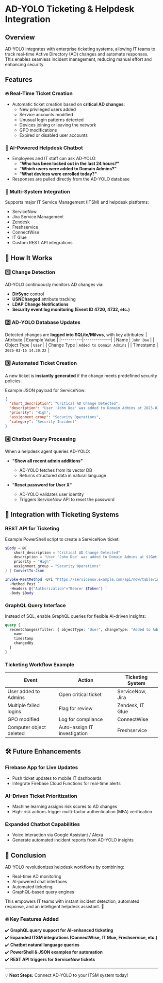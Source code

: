 # AD-YOLO Ticketing & Helpdesk Integration

## Overview
AD-YOLO integrates with enterprise ticketing systems, allowing IT teams to track real-time Active Directory (AD) changes and automate responses. This enables seamless incident management, reducing manual effort and enhancing security.

## Features
### 🔥 **Real-Time Ticket Creation**
- Automatic ticket creation based on **critical AD changes**:
  - New privileged users added
  - Service accounts modified
  - Unusual login patterns detected
  - Devices joining or leaving the network
  - GPO modifications
  - Expired or disabled user accounts

### 🤖 **AI-Powered Helpdesk Chatbot**
- Employees and IT staff can ask AD-YOLO:
  - **"Who has been locked out in the last 24 hours?"**
  - **"Which users were added to Domain Admins?"**
  - **"What devices were enrolled today?"**
- Responses are pulled directly from the AD-YOLO database

### 🎯 **Multi-System Integration**
Supports major IT Service Management (ITSM) and helpdesk platforms:
- ServiceNow
- Jira Service Management
- Zendesk
- Freshservice
- ConnectWise
- IT Glue
- Custom REST API integrations

## 🚀 How It Works

### **1️⃣ Change Detection**
AD-YOLO continuously monitors AD changes via:
- **DirSync** control
- **USNChanged** attribute tracking
- **LDAP Change Notifications**
- **Security event log monitoring (Event ID 4720, 4732, etc.)**

### **2️⃣ AD-YOLO Database Updates**
Detected changes are **logged into SQLite/Milvus**, with key attributes:
| Attribute | Example Value |
|-----------|--------------|
| Name | `John Doe` |
| Object Type | `User` |
| Change Type | `Added to Domain Admins` |
| Timestamp | `2025-03-15 14:30:22` |

### **3️⃣ Automated Ticket Creation**
A new ticket is **instantly generated** if the change meets predefined security policies.

Example JSON payload for ServiceNow:
```json
{
  "short_description": "Critical AD Change Detected",
  "description": "User 'John Doe' was added to Domain Admins at 2025-03-15 14:30:22.",
  "priority": "High",
  "assignment_group": "Security Operations",
  "category": "Security Incident"
}
```

### **4️⃣ Chatbot Query Processing**
When a helpdesk agent queries AD-YOLO:

- **"Show all recent admin additions"**
  - AD-YOLO fetches from its vector DB
  - Returns structured data in natural language

- **"Reset password for User X"**
  - AD-YOLO validates user identity
  - Triggers ServiceNow API to reset the password

## 🔌 Integration with Ticketing Systems

### REST API for Ticketing
Example PowerShell script to create a ServiceNow ticket:
```powershell
$Body = @{
    short_description = "Critical AD Change Detected"
    description = "User 'John Doe' was added to Domain Admins at $(Get-Date)."
    priority = "High"
    assignment_group = "Security Operations"
} | ConvertTo-Json

Invoke-RestMethod -Uri "https://servicenow.example.com/api/now/table/incident" `
  -Method Post `
  -Headers @{"Authorization"="Bearer $Token"} `
  -Body $Body
```

### GraphQL Query Interface
Instead of SQL, enable GraphQL queries for flexible AI-driven insights:
```graphql
query {
  recentChanges(filter: { objectType: "User", changeType: "Added to Admins" }) {
    name
    timestamp
    changedBy
  }
}
```

### Ticketing Workflow Example
| Event | Action | Ticketing System |
|-------|--------|-----------------|
| User added to Admins | Open critical ticket | ServiceNow, Jira |
| Multiple failed logins | Flag for review | Zendesk, IT Glue |
| GPO modified | Log for compliance | ConnectWise |
| Computer object deleted | Auto-assign IT investigation | Freshservice |

## 🛠️ Future Enhancements

### Firebase App for Live Updates
- Push ticket updates to mobile IT dashboards
- Integrate Firebase Cloud Functions for real-time alerts

### AI-Driven Ticket Prioritization
- Machine learning assigns risk scores to AD changes
- High-risk actions trigger multi-factor authentication (MFA) verification

### Expanded Chatbot Capabilities
- Voice interaction via Google Assistant / Alexa
- Generate automated incident reports from AD-YOLO insights

## 📌 Conclusion
AD-YOLO revolutionizes helpdesk workflows by combining:
- Real-time AD monitoring
- AI-powered chat interfaces
- Automated ticketing
- GraphQL-based query engines

This empowers IT teams with instant incident detection, automated response, and an intelligent helpdesk assistant. 🚀

### 🔥 **Key Features Added**
✔️ **GraphQL query support for AI-enhanced ticketing**  
✔️ **Expanded ITSM integrations (ConnectWise, IT Glue, Freshservice, etc.)**  
✔️ **Chatbot natural language queries**  
✔️ **PowerShell & JSON examples for automation**  
✔️ **REST API triggers for ServiceNow tickets**  

---

💡 **Next Steps:** Connect AD-YOLO to your ITSM system today! 